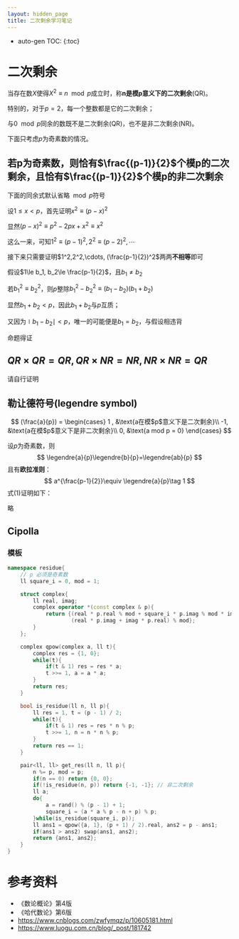 ```yaml
---
layout: hidden_page
title: 二次剩余学习笔记
---
```


* auto-gen TOC:
{:toc}


$$
\newcommand\legendre[2]{\left(\frac{#1}{#2}\right)}
$$

# 二次剩余

当存在数$X$使得$X^2\equiv n\mod p$成立时，称**n是模p意义下的二次剩余**(QR)。

特别的，对于$p=2$，每一个整数都是它的二次剩余；

与$0\mod p$同余的数既不是二次剩余(QR)，也不是非二次剩余(NR)。



下面只考虑$p$为奇素数的情况。



## 若p为奇素数，则恰有$\frac{(p-1)}{2}$个模p的二次剩余，且恰有$\frac{(p-1)}{2}$个模p的非二次剩余

下面的同余式默认省略$\mod p$符号

设$1\le x \lt p$，首先证明$x^2\equiv (p-x)^2$

显然$(p-x)^2\equiv p^2-2px+x^2\equiv x^2$

这么一来，可知$1^2\equiv (p-1)^2, 2^2 \equiv (p-2)^2,\cdots$

接下来只需要证明$1^2,2^2,\cdots, (\frac{p-1}{2})^2$两两**不相等**即可

假设$1\le b_1, b_2\le \frac{p-1}{2}$，且$b_1\ne b_2$

若$b_1^2\equiv b_2^2$，则$p$整除$b_1^2-b_2^2\equiv (b_1-b_2)(b_1+b_2)$

显然$b_1+b_2<p$，因此$b_1+b_2$与$p$互质；

又因为$\mid b_1-b_2\mid <p$，唯一的可能便是$b_1=b_2$，与假设相违背

命题得证



## $QR \times QR = QR, QR \times NR = NR, NR \times NR = QR$

请自行证明



## 勒让德符号(legendre symbol)

$$
(\frac{a}{p}) = 
\begin{cases}
1 , &\text{a在模$p$意义下是二次剩余}\\
-1, &\text{a在模$p$意义下是非二次剩余}\\
0,  &\text{a mod p = 0}
\end{cases}
$$

设$p$为奇素数，则
$$
\legendre{a}{p}\legendre{b}{p}=\legendre{ab}{p}
$$
且有**欧拉准则**：
$$
a^{\frac{p-1}{2}}\equiv \legendre{a}{p}\tag 1
$$
式(1)证明如下：

略



## Cipolla





### 模板

```c++
namespace residue{
    // p 必须是奇素数
    ll square_i = 0, mod = 1;

    struct complex{
        ll real, imag;
        complex operator *(const complex & p){
            return {(real * p.real % mod + square_i * p.imag % mod * imag % mod) % mod,
                    (real * p.imag + imag * p.real) % mod};
        }
    };

    complex qpow(complex a, ll t){
        complex res = {1, 0};
        while(t){
            if(t & 1) res = res * a;
            t >>= 1, a = a * a;
        }
        return res;
    }

    bool is_residue(ll n, ll p){
        ll res = 1, t = (p - 1) / 2;
        while(t){
            if(t & 1) res = res * n % p;
            t >>= 1, n = n * n % p;
        }
        return res == 1;
    }

    pair<ll, ll> get_res(ll n, ll p){
        n %= p, mod = p;
        if(n == 0) return {0, 0}; 
        if(!is_residue(n, p)) return {-1, -1}; // 非二次剩余
        ll a;
        do{
            a = rand() % (p - 1) + 1;
            square_i = (a * a % p - n + p) % p;
        }while(is_residue(square_i, p));
        ll ans1 = qpow({a, 1}, (p + 1) / 2).real, ans2 = p - ans1;
        if(ans1 > ans2) swap(ans1, ans2);
        return {ans1, ans2};
    }
}
```





# 参考资料

-   《数论概论》第4版
-   《哈代数论》第6版
-   https://www.cnblogs.com/zwfymqz/p/10605181.html
-   https://www.luogu.com.cn/blog/_post/181742